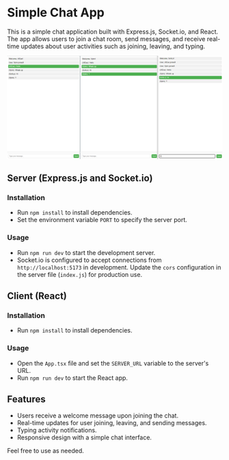 # Simple Chat App

This is a simple chat application built with Express.js, Socket.io, and React. The app allows users to join a chat room, send messages, and receive real-time updates about user activities such as joining, leaving, and typing.

![CHAT APP Image](cover.PNG)

## Server (Express.js and Socket.io)

### Installation
- Run `npm install` to install dependencies.
- Set the environment variable `PORT` to specify the server port.

### Usage
- Run `npm run dev` to start the development server.
- Socket.io is configured to accept connections from `http://localhost:5173` in development. Update the `cors` configuration in the server file (`index.js`) for production use.

## Client (React)

### Installation
- Run `npm install` to install dependencies.

### Usage
- Open the `App.tsx` file and set the `SERVER_URL` variable to the server's URL.
- Run `npm run dev` to start the React app.

## Features
- Users receive a welcome message upon joining the chat.
- Real-time updates for user joining, leaving, and sending messages.
- Typing activity notifications.
- Responsive design with a simple chat interface.

Feel free to use as needed.
